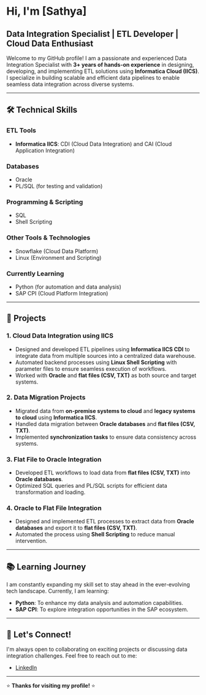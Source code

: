 # Hi, I'm [Sathya] 

## Data Integration Specialist | ETL Developer | Cloud Data Enthusiast

Welcome to my GitHub profile! I am a passionate and experienced Data Integration Specialist with **3+ years of hands-on experience** in designing, developing, and implementing ETL solutions using **Informatica Cloud (IICS)**. I specialize in building scalable and efficient data pipelines to enable seamless data integration across diverse systems.

---

## 🛠️ Technical Skills

### **ETL Tools**
- **Informatica IICS**: CDI (Cloud Data Integration) and CAI (Cloud Application Integration)
  
### **Databases**
- Oracle
- PL/SQL (for testing and validation)

### **Programming & Scripting**
- SQL
- Shell Scripting

### **Other Tools & Technologies**
- Snowflake (Cloud Data Platform)
- Linux (Environment and Scripting)

### **Currently Learning**
- Python (for automation and data analysis)
- SAP CPI (Cloud Platform Integration)

---

## 🚀 Projects

### 1. **Cloud Data Integration using IICS**
   - Designed and developed ETL pipelines using **Informatica IICS CDI** to integrate data from multiple sources into a centralized data warehouse.
   - Automated backend processes using **Linux Shell Scripting** with parameter files to ensure seamless execution of workflows.
   - Worked with **Oracle** and **flat files (CSV, TXT)** as both source and target systems.

### 2. **Data Migration Projects**
   - Migrated data from **on-premise systems to cloud** and **legacy systems to cloud** using **Informatica IICS**.
   - Handled data migration between **Oracle databases** and **flat files (CSV, TXT)**.
   - Implemented **synchronization tasks** to ensure data consistency across systems.

### 3. **Flat File to Oracle Integration**
   - Developed ETL workflows to load data from **flat files (CSV, TXT)** into **Oracle databases**.
   - Optimized SQL queries and PL/SQL scripts for efficient data transformation and loading.

### 4. **Oracle to Flat File Integration**
   - Designed and implemented ETL processes to extract data from **Oracle databases** and export it to **flat files (CSV, TXT)**.
   - Automated the process using **Shell Scripting** to reduce manual intervention.

---

## 📚 Learning Journey

I am constantly expanding my skill set to stay ahead in the ever-evolving tech landscape. Currently, I am learning:
- **Python**: To enhance my data analysis and automation capabilities.
- **SAP CPI**: To explore integration opportunities in the SAP ecosystem.

---

## 🌟 Let's Connect!

I'm always open to collaborating on exciting projects or discussing data integration challenges. Feel free to reach out to me:

- [LinkedIn](www.linkedin.com/in/sathya-j-r-7a99b1203)
---

⭐️ **Thanks for visiting my profile!** ⭐️
